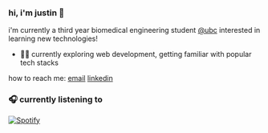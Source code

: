 ### hi, i'm justin 👋

i'm currently a third year biomedical engineering student [@ubc](https://www.bme.ubc.ca/) interested in learning new technologies!

- 👨‍💻 currently exploring web development, getting familiar with popular tech stacks

how to reach me: [email](mailto:justincho63@gmail.com) [linkedin](#)

### 🎧 currently listening to
[![Spotify](https://novatorem-blush.vercel.app/api/spotify)](https://open.spotify.com/user/justinlisteningtomusic123)





